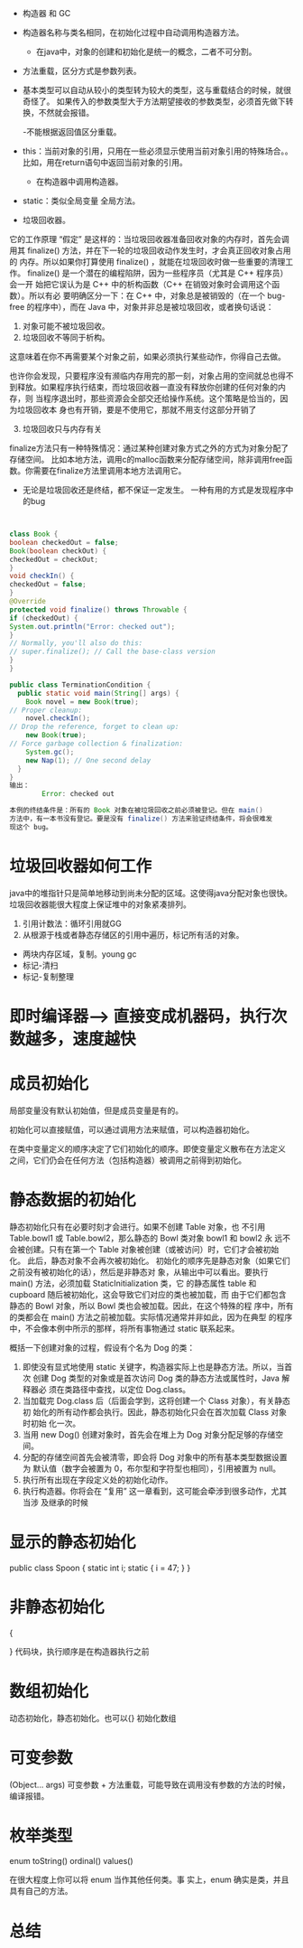 
- 构造器 和 GC
- 构造器名称与类名相同，在初始化过程中自动调用构造器方法。
  - 在java中，对象的创建和初始化是统一的概念，二者不可分割。


- 方法重载，区分方式是参数列表。

- 基本类型可以自动从较小的类型转为较大的类型，这与重载结合的时候，就很奇怪了。
如果传入的参数类型大于方法期望接收的参数类型，必须首先做下转换，不然就会报错。

  -不能根据返回值区分重载。

- this：当前对象的引用，只用在一些必须显示使用当前对象引用的特殊场合。。比如，用在return语句中返回当前对象的引用。
  - 在构造器中调用构造器。

- static：类似全局变量 全局方法。
- 垃圾回收器。


它的工作原理 “假定” 是这样的：当垃圾回收器准备回收对象的内存时，首先会调
用其 finalize() 方法，并在下一轮的垃圾回收动作发生时，才会真正回收对象占用的
内存。所以如果你打算使用 finalize() ，就能在垃圾回收时做一些重要的清理工作。
finalize() 是一个潜在的编程陷阱，因为一些程序员（尤其是 C++ 程序员）会一开
始把它误认为是 C++ 中的析构函数（C++ 在销毁对象时会调用这个函数）。所以有必
要明确区分一下：在 C++ 中，对象总是被销毁的（在一个 bug-free 的程序中），而在
Java 中，对象并非总是被垃圾回收，或者换句话说：
1. 对象可能不被垃圾回收。
2. 垃圾回收不等同于析构。

这意味着在你不再需要某个对象之前，如果必须执行某些动作，你得自己去做。

也许你会发现，只要程序没有濒临内存用完的那一刻，对象占用的空间就总也得不
到释放。如果程序执行结束，而垃圾回收器一直没有释放你创建的任何对象的内存，则
当程序退出时，那些资源会全部交还给操作系统。这个策略是恰当的，因为垃圾回收本
身也有开销，要是不使用它，那就不用支付这部分开销了


3. 垃圾回收只与内存有关


finalize方法只有一种特殊情况：通过某种创建对象方式之外的方式为对象分配了存储空间。
比如本地方法，调用c的malloc函数来分配存储空间，除非调用free函数。你需要在finalize方法里调用本地方法调用它。


- 无论是垃圾回收还是终结，都不保证一定发生。
一种有用的方式是发现程序中的bug
```java


class Book {
boolean checkedOut = false;
Book(boolean checkOut) {
checkedOut = checkOut;
}
void checkIn() {
checkedOut = false;
}
@Override
protected void finalize() throws Throwable {
if (checkedOut) {
System.out.println("Error: checked out");
}
// Normally, you'll also do this:
// super.finalize(); // Call the base-class version
}
}

public class TerminationCondition {
  public static void main(String[] args) {
    Book novel = new Book(true);
// Proper cleanup:
    novel.checkIn();
// Drop the reference, forget to clean up:
    new Book(true);
// Force garbage collection & finalization:
    System.gc();
    new Nap(1); // One second delay
  }
}
输出：
        Error: checked out

本例的终结条件是：所有的 Book 对象在被垃圾回收之前必须被登记。但在 main()
方法中，有一本书没有登记。要是没有 finalize() 方法来验证终结条件，将会很难发
现这个 bug。
```

# 垃圾回收器如何工作
java中的堆指针只是简单地移动到尚未分配的区域。这使得java分配对象也很快。
垃圾回收器能很大程度上保证堆中的对象紧凑排列。

1. 引用计数法：循环引用就GG
2. 从根源于栈或者静态存储区的引用中遍历，标记所有活的对象。
- 两块内存区域，复制。young gc
- 标记-清扫
- 标记-复制整理


# 即时编译器--> 直接变成机器码，执行次数越多，速度越快

# 成员初始化
局部变量没有默认初始值，但是成员变量是有的。

初始化可以直接赋值，可以通过调用方法来赋值，可以构造器初始化。

在类中变量定义的顺序决定了它们初始化的顺序。即使变量定义散布在方法定义
之间，它们仍会在任何方法（包括构造器）被调用之前得到初始化。

# 静态数据的初始化
静态初始化只有在必要时刻才会进行。如果不创建 Table 对象，也
不引用 Table.bowl1 或 Table.bowl2，那么静态的 Bowl 类对象 bowl1 和 bowl2 永
远不会被创建。只有在第一个 Table 对象被创建（或被访问）时，它们才会被初始化。
此后，静态对象不会再次被初始化。
初始化的顺序先是静态对象（如果它们之前没有被初始化的话），然后是非静态对
象，从输出中可以看出。要执行 main() 方法，必须加载 StaticInitialization 类，它
的静态属性 table 和 cupboard 随后被初始化，这会导致它们对应的类也被加载，而
由于它们都包含静态的 Bowl 对象，所以 Bowl 类也会被加载。因此，在这个特殊的程
序中，所有的类都会在 main() 方法之前被加载。实际情况通常并非如此，因为在典型
的程序中，不会像本例中所示的那样，将所有事物通过 static 联系起来。

概括一下创建对象的过程，假设有个名为 Dog 的类：
1. 即使没有显式地使用 static 关键字，构造器实际上也是静态方法。所以，当首次
   创建 Dog 类型的对象或是首次访问 Dog 类的静态方法或属性时，Java 解释器必
   须在类路径中查找，以定位 Dog.class。
2. 当加载完 Dog.class 后（后面会学到，这将创建一个 Class 对象），有关静态初
   始化的所有动作都会执行。因此，静态初始化只会在首次加载 Class 对象时初始
   化一次。
3. 当用 new Dog() 创建对象时，首先会在堆上为 Dog 对象分配足够的存储空间。
4. 分配的存储空间首先会被清零，即会将 Dog 对象中的所有基本类型数据设置为
   默认值（数字会被置为 0，布尔型和字符型也相同），引用被置为 null。
5. 执行所有出现在字段定义处的初始化动作。
6. 执行构造器。你将会在 “复用” 这一章看到，这可能会牵涉到很多动作，尤其当涉
   及继承的时候

# 显示的静态初始化
public class Spoon {
static int i;
static {
i = 47;
}
}
# 非静态初始化
{

}
代码块，执行顺序是在构造器执行之前

# 数组初始化
动态初始化，静态初始化。也可以{} 初始化数组

# 可变参数
(Object... args)
可变参数 + 方法重载，可能导致在调用没有参数的方法的时候，编译报错。

# 枚举类型
enum toString() ordinal() values()

在很大程度上你可以将 enum 当作其他任何类。事
实上，enum 确实是类，并且具有自己的方法。

# 总结
